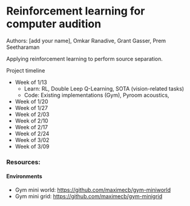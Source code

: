 # Reinforcement learning for computer audition

Authors: [add your name], Omkar Ranadive, Grant Gasser, Prem Seetharaman

Applying reinforcement learning to perform source separation.

Project timeline
- Week of 1/13
  - Learn: RL, Double Leep Q-Learning, SOTA (vision-related tasks)
  - Code: Existing implementations (Gym), Pyroom acoustics, 
- Week of 1/20
- Week of 1/27
- Week of 2/03
- Week of 2/10
- Week of 2/17
- Week of 2/24
- Week of 3/02
- Week of 3/09

### Resources: 
#### Environments
* Gym mini world: https://github.com/maximecb/gym-miniworld
* Gym mini grid: https://github.com/maximecb/gym-minigrid
